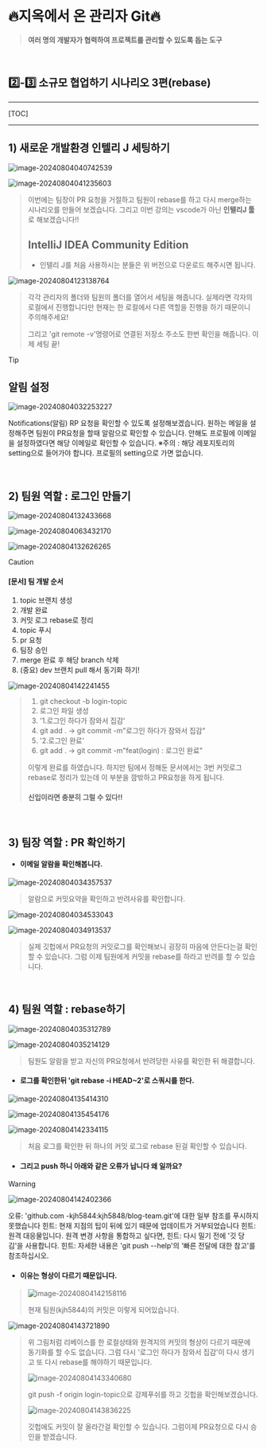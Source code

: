 # 🔥지옥에서 온 관리자 Git🔥

> **여러 명의 개발자가 협력하여 프로젝트를 관리할 수 있도록 돕는 도구**

<br>

## 2️⃣-3️⃣ 소규모 협업하기 시나리오 3편(rebase)

---

[TOC]

---

## 1) 새로운 개발환경 인텔리 J 세팅하기

![image-20240804040742539](https://raw.githubusercontent.com/kjh5848/typora-image/main/image/image-20240804040742539.png)

![image-20240804041235603](https://raw.githubusercontent.com/kjh5848/typora-image/main/image/image-20240804041235603.png)

> 이번에는 팀장이 PR 요청을 거절하고 팀원이 rebase를 하고 다시 merge하는 시나리오를 만들어 보겠습니다. 그리고 이번 강의는 vscode가 아닌 **인텔리J 툴**로 해보겠습니다!!
>
> ## IntelliJ IDEA Community Edition
>
> - 인텔리 J를 처음 사용하시는 분들은 위 버전으로 다운로드 해주시면 됩니다.



![image-20240804123138764](https://raw.githubusercontent.com/kjh5848/typora-image/main/image/image-20240804123138764.png)

> 각각 관리자의 폴더와 팀원의 폴더를 열어서 세팅을 해줍니다. 실제라면 각자의 로컬에서 진행합니다만 현재는 한 로컬에서 다른 역할을 진행을 하기 때문이니 주의해주세요! 
>
> 그리고 'git remote -v'명령어로 연결된 저장소 주소도 한번 확인을 해줍니다. 이제 세팅 끝!

> [!tip]
>
> ## 알림 설정
>
> ![image-20240804032253227](https://raw.githubusercontent.com/kjh5848/typora-image/main/image/image-20240804032253227.png)
>
> Notifications(알림)  RP 요청을 확인할 수 있도록 설정해보겠습니다.  원하는 메일을 설정해주면 팀원이 PR요청을 할때 알람으로 확인할 수 있습니다. 안해도 프로필에 이메일을 설정하였다면 해당 이메일로 확인할 수 있습니다.
> ※주의 : 해당 레포지토리의 setting으로 들어가야 합니다. 프로필의 setting으로 가면 없습니다.

<br>

## 2) 팀원 역할 : 로그인 만들기 

![image-20240804132433668](https://raw.githubusercontent.com/kjh5848/typora-image/main/image/image-20240804132433668.png)

![image-20240804063432170](https://raw.githubusercontent.com/kjh5848/typora-image/main/image/image-20240804063432170.png)

![image-20240804132626265](https://raw.githubusercontent.com/kjh5848/typora-image/main/image/image-20240804132626265.png)



> [!CAUTION]
>
> #### [문서] 팀 개발 순서
>
> 1. topic 브랜치 생성
> 2. 개발 완료
> 3. 커밋 로그 rebase로 정리
> 4. topic 푸시
> 5. pr 요청
> 6. 팀장 승인
> 7. merge 완료 후 해당 branch 삭제
> 8. (중요) dev 브랜치 pull 해서 동기화 하기!

![image-20240804142241455](https://raw.githubusercontent.com/kjh5848/typora-image/main/image/image-20240804142241455.png)

> 1. git checkout -b login-topic
> 2. 로그인 파일 생성
> 3.  '1.로그인 하다가 잠와서 집감'
> 4. git add . -> git commit -m"로그인 하다가 잠와서 집감"
> 5.   '2.로그인 완료'
> 6. git add . -> git commit -m"feat(login) : 로그인 완료"
>
> 이렇게 완료를 하였습니다. 하지만 팀에서 정해둔 문서에서는 3번 커밋로그 rebase로 정리가 있는데 이 부분을 깜밖하고 PR요청을 하게 됩니다.
>
> #### **신입이라면 충분히 그럴 수 있다!!**

<br>

## 3) 팀장 역할 : PR 확인하기

- #### 이메일 알람을 확인해봅니다.

![image-20240804034357537](https://raw.githubusercontent.com/kjh5848/typora-image/main/image/image-20240804034357537.png)

> 알람으로 커밋요약을 확인하고 반려사유를 확인합니다.

![image-20240804034533043](https://raw.githubusercontent.com/kjh5848/typora-image/main/image/image-20240804034533043.png)

![image-20240804034913537](https://raw.githubusercontent.com/kjh5848/typora-image/main/image/image-20240804034913537.png)

> 실제 깃헙에서 PR요청의 커밋로그를 확인해보니 굉장히 마음에 안든다는걸 확인할 수 있습니다. 그럼 이제 팀원에게 커밋을 rebase를 하라고 반려를 할 수 있습니다. 

<br>

## 4) 팀원 역할 :  rebase하기

![image-20240804035312789](https://raw.githubusercontent.com/kjh5848/typora-image/main/image/image-20240804035312789.png)

![image-20240804035214129](https://raw.githubusercontent.com/kjh5848/typora-image/main/image/image-20240804035214129.png)

> 팀원도 알람을 받고 자신의 PR요청에서 반려당한 사유를 확인한 뒤 해결합니다.

- #### 로그를 확인한뒤 'git rebase -i HEAD~2'로 스쿼시를 한다.

![image-20240804135414310](https://raw.githubusercontent.com/kjh5848/typora-image/main/image/image-20240804135414310.png)

![image-20240804135454176](https://raw.githubusercontent.com/kjh5848/typora-image/main/image/image-20240804135454176.png)

![image-20240804142334115](https://raw.githubusercontent.com/kjh5848/typora-image/main/image/image-20240804142334115.png)

> 처음 로그를 확인한 뒤 하나의 커밋 로그로 rebase 된걸 확인할 수 있습니다.

- #### 그리고 push 하니 아래와 같은 오류가 납니다 왜 일까요?

> [!warning]
>
> ![image-20240804142402366](https://raw.githubusercontent.com/kjh5848/typora-image/main/image/image-20240804142402366.png)
>
> 오류: 'github.com -kjh5844:kjh5848/blog-team.git'에 대한 일부 참조를 푸시하지 못했습니다
> 힌트: 현재 지점의 팁이 뒤에 있기 때문에 업데이트가 거부되었습니다
> 힌트: 원격 대응물입니다. 원격 변경 사항을 통합하고 싶다면,
> 힌트: 다시 밀기 전에 '깃 당김'을 사용합니다.
> 힌트: 자세한 내용은 'git push --help'의 '빠른 전달에 대한 참고'를 참조하십시오.

- #### 이유는 형상이 다르기 때문입니다.

> ![image-20240804142158116](https://raw.githubusercontent.com/kjh5848/typora-image/main/image/image-20240804142158116.png)
>
> 현재 팀원(kjh5844)의 커밋은 이렇게 되어있습니다.

![image-20240804143721890](https://raw.githubusercontent.com/kjh5848/typora-image/main/image/image-20240804143721890.png)

> 위  그림처럼  리베이스를 한 로컬상태와 원격지의 커밋의 형상이 다르기 때문에 동기화를 할 수도 없습니다. 그럼 다시 '로그인 하다가 잠와서 집감'이 다시 생기고 또 다시 rebase를 해야하기 때문입니다.
>
> ![image-20240804143340680](https://raw.githubusercontent.com/kjh5848/typora-image/main/image/image-20240804143340680.png)
>
> git push -f origin login-topic으로 강제푸쉬를 하고 깃헙을 확인해보겠습니다.
>
> ![image-20240804143836225](https://raw.githubusercontent.com/kjh5848/typora-image/main/image/image-20240804143836225.png)
>
> 깃헙에도 커밋이 잘 올라간걸 확인할 수 있습니다. 그럼이제 PR요청으로 다시 승인을 받겠습니다.

